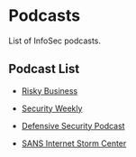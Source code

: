 # Podcasts

List of InfoSec podcasts.

## Podcast List

* [Risky Business](http://risky.biz/netcasts/risky-business)

* [Security Weekly](http://securityweekly.com/)

* [Defensive Security Podcast](http://www.defensivesecurity.org/)

* [SANS Internet Storm Center](https://isc.sans.edu/podcast.html)
